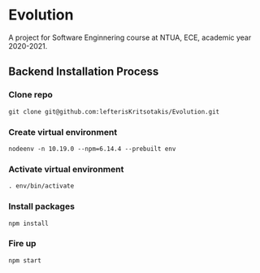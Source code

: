 # Evolution

A project for Software Enginnering course at NTUA, ECE, academic year 2020-2021.

## Backend Installation Process

### Clone repo

```git clone git@github.com:lefterisKritsotakis/Evolution.git```

### Create virtual environment

```nodeenv -n 10.19.0 --npm=6.14.4 --prebuilt env```

### Activate virtual environment

```. env/bin/activate```

### Install packages

```npm install```

### Fire up

```npm start```